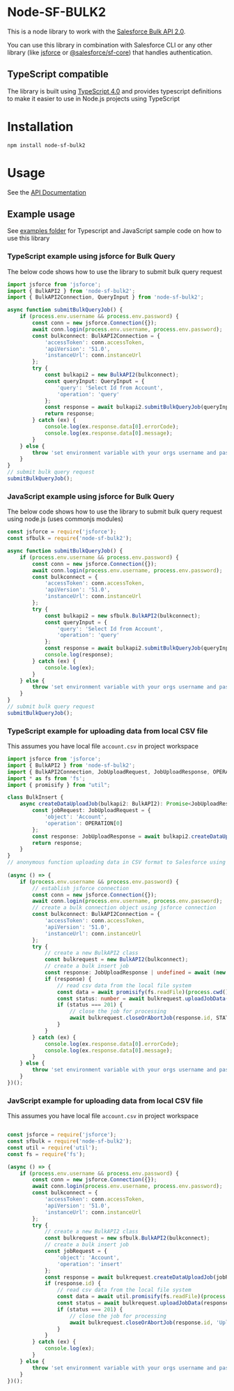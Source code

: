 # Node-SF-BULK2

This is a node library to work with the [Salesforce Bulk API 2.0](https://developer.salesforce.com/docs/atlas.en-us.230.0.api_asynch.meta/api_bulk_v2/asynch_api_intro.htm).

You can use this library in combination with Salesforce CLI or any other library (like [jsforce](https://jsforce.github.io/document/) or [@salesforce/sf-core](https://github.com/forcedotcom/sfdx-core)) that handles authentication.

## TypeScript compatible

The library is built using [TypeScript 4.0](https://www.typescriptlang.org/) and provides typescript definitions to make it easier to use in Node.js projects using TypeScript

# Installation

`npm install node-sf-bulk2`

# Usage

See the [API Documentation](https://msrivastav13.github.io/node-sf-bulk2/modules.html)

## Example usage

See [examples folder](/examples) for Typescript and JavaScript sample code on how to use this library

### TypeScript example using jsforce for Bulk Query

The below code shows how to use the library to submit bulk query request

```typescript
import jsforce from 'jsforce';
import { BulkAPI2 } from 'node-sf-bulk2';
import { BulkAPI2Connection, QueryInput } from 'node-sf-bulk2';

async function submitBulkQueryJob() {
    if (process.env.username && process.env.password) {
        const conn = new jsforce.Connection({});
        await conn.login(process.env.username, process.env.password);
        const bulkconnect: BulkAPI2Connection = {
            'accessToken': conn.accessToken,
            'apiVersion': '51.0',
            'instanceUrl': conn.instanceUrl
        };
        try {
            const bulkapi2 = new BulkAPI2(bulkconnect);
            const queryInput: QueryInput = {
                'query': 'Select Id from Account',
                'operation': 'query'
            };
            const response = await bulkapi2.submitBulkQueryJob(queryInput);
            return response;
        } catch (ex) {
            console.log(ex.response.data[0].errorCode);
            console.log(ex.response.data[0].message);
        }
    } else {
        throw 'set environment variable with your orgs username and password'
    }
}
// submit bulk query request
submitBulkQueryJob();
```
### JavaScript example using jsforce for Bulk Query

The below code shows how to use the library to submit bulk query request using node.js (uses commonjs modules)

```javascript
const jsforce = require('jsforce');
const sfbulk = require('node-sf-bulk2');

async function submitBulkQueryJob() {
    if (process.env.username && process.env.password) {
        const conn = new jsforce.Connection({});
        await conn.login(process.env.username, process.env.password);
        const bulkconnect = {
            'accessToken': conn.accessToken,
            'apiVersion': '51.0',
            'instanceUrl': conn.instanceUrl
        };
        try {
            const bulkapi2 = new sfbulk.BulkAPI2(bulkconnect);
            const queryInput = {
                'query': 'Select Id from Account',
                'operation': 'query'
            };
            const response = await bulkapi2.submitBulkQueryJob(queryInput);
            console.log(response);
        } catch (ex) {
            console.log(ex);
        }
    } else {
        throw 'set environment variable with your orgs username and password'
    }
}
// submit bulk query request
submitBulkQueryJob();
```

### TypeScript example for uploading data from local CSV file


This assumes you have local file `account.csv` in project workspace

```typescript
import jsforce from 'jsforce';
import { BulkAPI2 } from 'node-sf-bulk2';
import { BulkAPI2Connection, JobUploadRequest, JobUploadResponse, OPERATION, STATE } from 'node-sf-bulk2';
import * as fs from 'fs';
import { promisify } from "util";

class BulkInsert {
    async createDataUploadJob(bulkapi2: BulkAPI2): Promise<JobUploadResponse | undefined> {
        const jobRequest: JobUploadRequest = {
            'object': 'Account',
            'operation': OPERATION[0]
        };
        const response: JobUploadResponse = await bulkapi2.createDataUploadJob(jobRequest);
        return response;
    }
}
// anonymous function uploading data in CSV format to Salesforce using Bulk V2
 
(async () => {
    if (process.env.username && process.env.password) {
        // establish jsforce connection
        const conn = new jsforce.Connection({});
        await conn.login(process.env.username, process.env.password);
        // create a bulk connection object using jsforce connection
        const bulkconnect: BulkAPI2Connection = {
            'accessToken': conn.accessToken,
            'apiVersion': '51.0',
            'instanceUrl': conn.instanceUrl
        };
        try {
            // create a new BulkAPI2 class
            const bulkrequest = new BulkAPI2(bulkconnect);
            // create a bulk insert job
            const response: JobUploadResponse | undefined = await (new BulkInsert().createDataUploadJob(bulkrequest));
            if (response) {
                // read csv data from the local file system
                const data = await promisify(fs.readFile)(process.cwd() + "/account.csv", "UTF-8");
                const status: number = await bulkrequest.uploadJobData(response.contentUrl, data);
                if (status === 201) {
                    // close the job for processing
                    await bulkrequest.closeOrAbortJob(response.id, STATE[1]);
                }
            }
        } catch (ex) {
            console.log(ex.response.data[0].errorCode);
            console.log(ex.response.data[0].message);
        }
    } else {
        throw 'set environment variable with your orgs username and password'
    }
})();
```

### JavScript example for uploading data from local CSV file


This assumes you have local file `account.csv` in project workspace

```javascript

const jsforce = require('jsforce');
const sfbulk = require('node-sf-bulk2');
const util = require('util');
const fs = require('fs');

(async () => {
    if (process.env.username && process.env.password) {
        const conn = new jsforce.Connection({});
        await conn.login(process.env.username, process.env.password);
        const bulkconnect = {
            'accessToken': conn.accessToken,
            'apiVersion': '51.0',
            'instanceUrl': conn.instanceUrl
        };
        try {
            // create a new BulkAPI2 class
            const bulkrequest = new sfbulk.BulkAPI2(bulkconnect);
            // create a bulk insert job
            const jobRequest = {
                'object': 'Account',
                'operation': 'insert'
            };
            const response = await bulkrequest.createDataUploadJob(jobRequest);
            if (response.id) {
                // read csv data from the local file system
                const data = await util.promisify(fs.readFile)(process.cwd() + "/account.csv", "UTF-8");
                const status = await bulkrequest.uploadJobData(response.contentUrl, data);
                if (status === 201) {
                    // close the job for processing
                    await bulkrequest.closeOrAbortJob(response.id, 'UploadComplete');
                }
            }
        } catch (ex) {
            console.log(ex);
        }
    } else {
        throw 'set environment variable with your orgs username and password'
    }
})();

```